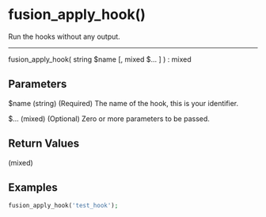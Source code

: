 # fusion_apply_hook()

Run the hooks without any output.

---

fusion_apply_hook( string $name [, mixed $... ] ) : mixed

## Parameters

$name (string) (Required) The name of the hook, this is your identifier.

$... (mixed) (Optional) Zero or more parameters to be passed.

## Return Values

(mixed)

## Examples

```php
fusion_apply_hook('test_hook');
```
